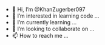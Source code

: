 - 👋 Hi, I’m @KhanZugerber097
- 👀 I’m interested in learning code ...
- 🌱 I’m currently learning ...
- 💞️ I’m looking to collaborate on ...
- 📫 How to reach me ...

<!---
KhanZugerber097/KhanZugerber097 is a ✨ special ✨ repository because its `README.md` (this file) appears on your GitHub profile.
You can click the Preview link to take a look at your changes.
--->

